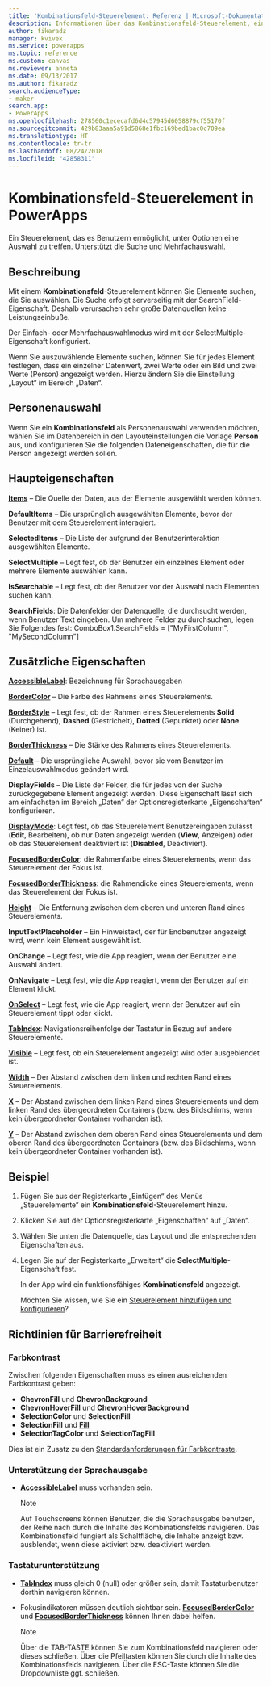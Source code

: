 ```yaml
---
title: 'Kombinationsfeld-Steuerelement: Referenz | Microsoft-Dokumentation'
description: Informationen über das Kombinationsfeld-Steuerelement, einschließlich Eigenschaften und Beispielen
author: fikaradz
manager: kvivek
ms.service: powerapps
ms.topic: reference
ms.custom: canvas
ms.reviewer: anneta
ms.date: 09/13/2017
ms.author: fikaradz
search.audienceType:
- maker
search.app:
- PowerApps
ms.openlocfilehash: 278560c1ececafd6d4c57945d6058879cf55170f
ms.sourcegitcommit: 429b83aaa5a91d5868e1fbc169bed1bac0c709ea
ms.translationtype: HT
ms.contentlocale: tr-tr
ms.lasthandoff: 08/24/2018
ms.locfileid: "42858311"
---
```

# <a name="combo-box-control-in-powerapps"></a>Kombinationsfeld-Steuerelement in PowerApps
Ein Steuerelement, das es Benutzern ermöglicht, unter Optionen eine Auswahl zu treffen.  Unterstützt die Suche und Mehrfachauswahl.

## <a name="description"></a>Beschreibung
Mit einem **Kombinationsfeld**-Steuerelement können Sie Elemente suchen, die Sie auswählen.  Die Suche erfolgt serverseitig mit der SearchField-Eigenschaft. Deshalb verursachen sehr große Datenquellen keine Leistungseinbuße.  

Der Einfach- oder Mehrfachauswahlmodus wird mit der SelectMultiple-Eigenschaft konfiguriert.

Wenn Sie auszuwählende Elemente suchen, können Sie für jedes Element festlegen, dass ein einzelner Datenwert, zwei Werte oder ein Bild und zwei Werte (Person) angezeigt werden. Hierzu ändern Sie die Einstellung „Layout“ im Bereich „Daten“.

## <a name="people-picker"></a>Personenauswahl
Wenn Sie ein **Kombinationsfeld** als Personenauswahl verwenden möchten, wählen Sie im Datenbereich in den Layouteinstellungen die Vorlage **Person** aus, und konfigurieren Sie die folgenden Dateneigenschaften, die für die Person angezeigt werden sollen.

## <a name="key-properties"></a>Haupteigenschaften
**[Items](properties-core.md)** – Die Quelle der Daten, aus der Elemente ausgewählt werden können.

**DefaultItems** – Die ursprünglich ausgewählten Elemente, bevor der Benutzer mit dem Steuerelement interagiert.

**SelectedItems** – Die Liste der aufgrund der Benutzerinteraktion ausgewählten Elemente.

**SelectMultiple** – Legt fest, ob der Benutzer ein einzelnes Element oder mehrere Elemente auswählen kann.

**IsSearchable** – Legt fest, ob der Benutzer vor der Auswahl nach Elementen suchen kann.

**SearchFields**: Die Datenfelder der Datenquelle, die durchsucht werden, wenn Benutzer Text eingeben.  Um mehrere Felder zu durchsuchen, legen Sie Folgendes fest: ComboBox1.SearchFields = ["MyFirstColumn", "MySecondColumn"]

## <a name="additional-properties"></a>Zusätzliche Eigenschaften
**[AccessibleLabel](properties-accessibility.md)**: Bezeichnung für Sprachausgaben

**[BorderColor](properties-color-border.md)** – Die Farbe des Rahmens eines Steuerelements.

**[BorderStyle](properties-color-border.md)** – Legt fest, ob der Rahmen eines Steuerelements **Solid** (Durchgehend), **Dashed** (Gestrichelt), **Dotted** (Gepunktet) oder **None** (Keiner) ist.

**[BorderThickness](properties-color-border.md)** – Die Stärke des Rahmens eines Steuerelements.

**[Default](properties-core.md)** – Die ursprüngliche Auswahl, bevor sie vom Benutzer im Einzelauswahlmodus geändert wird.

**DisplayFields** – Die Liste der Felder, die für jedes von der Suche zurückgegebene Element angezeigt werden.  Diese Eigenschaft lässt sich am einfachsten im Bereich „Daten“ der Optionsregisterkarte „Eigenschaften“ konfigurieren.

**[DisplayMode](properties-core.md)**: Legt fest, ob das Steuerelement Benutzereingaben zulässt (**Edit**, Bearbeiten), ob nur Daten angezeigt werden (**View**, Anzeigen) oder ob das Steuerelement deaktiviert ist (**Disabled**, Deaktiviert).

**[FocusedBorderColor](properties-color-border.md)**: die Rahmenfarbe eines Steuerelements, wenn das Steuerelement der Fokus ist.

**[FocusedBorderThickness](properties-color-border.md)**: die Rahmendicke eines Steuerelements, wenn das Steuerelement der Fokus ist.

**[Height](properties-size-location.md)** – Die Entfernung zwischen dem oberen und unteren Rand eines Steuerelements.

**InputTextPlaceholder** – Ein Hinweistext, der für Endbenutzer angezeigt wird, wenn kein Element ausgewählt ist.

**OnChange** – Legt fest, wie die App reagiert, wenn der Benutzer eine Auswahl ändert.

**OnNavigate** – Legt fest, wie die App reagiert, wenn der Benutzer auf ein Element klickt.

**[OnSelect](properties-core.md)** – Legt fest, wie die App reagiert, wenn der Benutzer auf ein Steuerelement tippt oder klickt.

**[TabIndex](properties-accessibility.md)**: Navigationsreihenfolge der Tastatur in Bezug auf andere Steuerelemente.

**[Visible](properties-core.md)** – Legt fest, ob ein Steuerelement angezeigt wird oder ausgeblendet ist.

**[Width](properties-size-location.md)** – Der Abstand zwischen dem linken und rechten Rand eines Steuerelements.

**[X](properties-size-location.md)** – Der Abstand zwischen dem linken Rand eines Steuerelements und dem linken Rand des übergeordneten Containers (bzw. des Bildschirms, wenn kein übergeordneter Container vorhanden ist).

**[Y](properties-size-location.md)** – Der Abstand zwischen dem oberen Rand eines Steuerelements und dem oberen Rand des übergeordneten Containers (bzw. des Bildschirms, wenn kein übergeordneter Container vorhanden ist).

## <a name="example"></a>Beispiel
1. Fügen Sie aus der Registerkarte „Einfügen“ des Menüs „Steuerelemente“ ein **Kombinationsfeld**-Steuerelement hinzu.  
2. Klicken Sie auf der Optionsregisterkarte „Eigenschaften“ auf „Daten“.  
3. Wählen Sie unten die Datenquelle, das Layout und die entsprechenden Eigenschaften aus.
4. Legen Sie auf der Registerkarte „Erweitert“ die **SelectMultiple**-Eigenschaft fest.

    In der App wird ein funktionsfähiges **Kombinationsfeld** angezeigt.

    Möchten Sie wissen, wie Sie ein [Steuerelement hinzufügen und konfigurieren](../add-configure-controls.md)?


## <a name="accessibility-guidelines"></a>Richtlinien für Barrierefreiheit
### <a name="color-contrast"></a>Farbkontrast
Zwischen folgenden Eigenschaften muss es einen ausreichenden Farbkontrast geben:
* **ChevronFill** und **ChevronBackground**
* **ChevronHoverFill** und **ChevronHoverBackground**
* **SelectionColor** und **SelectionFill**
* **SelectionFill** und **[Fill](properties-color-border.md)**
* **SelectionTagColor** und **SelectionTagFill**

Dies ist ein Zusatz zu den [Standardanforderungen für Farbkontraste](../accessible-apps-color.md).

### <a name="screen-reader-support"></a>Unterstützung der Sprachausgabe
* **[AccessibleLabel](properties-accessibility.md)** muss vorhanden sein.

    > [!NOTE]
  > Auf Touchscreens können Benutzer, die die Sprachausgabe benutzen, der Reihe nach durch die Inhalte des Kombinationsfelds navigieren. Das Kombinationsfeld fungiert als Schaltfläche, die Inhalte anzeigt bzw. ausblendet, wenn diese aktiviert bzw. deaktiviert werden.

### <a name="keyboard-support"></a>Tastaturunterstützung
* **[TabIndex](properties-accessibility.md)** muss gleich 0 (null) oder größer sein, damit Tastaturbenutzer dorthin navigieren können.
* Fokusindikatoren müssen deutlich sichtbar sein. **[FocusedBorderColor](properties-color-border.md)** und **[FocusedBorderThickness](properties-color-border.md)** können Ihnen dabei helfen.

    > [!NOTE]
  > Über die TAB-TASTE können Sie zum Kombinationsfeld navigieren oder dieses schließen. Über die Pfeiltasten können Sie durch die Inhalte des Kombinationsfelds navigieren. Über die ESC-Taste können Sie die Dropdownliste ggf. schließen.
